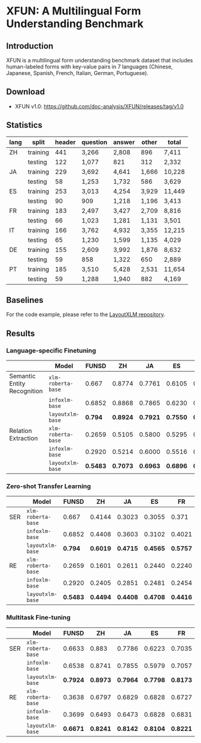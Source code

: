 # XFUN: A Multilingual Form Understanding Benchmark

## Introduction

XFUN is a multilingual form understanding benchmark dataset that includes human-labeled forms with key-value pairs in 7 languages (Chinese, Japanese, Spanish, French, Italian, German, Portuguese).

## Download

- XFUN v1.0: https://github.com/doc-analysis/XFUN/releases/tag/v1.0

## Statistics

| lang | split    | header | question | answer | other | total  |
| ---- | -------- | ------ | -------- | ------ | ----- | ------ |
| ZH   | training | 441    | 3,266    | 2,808  | 896   | 7,411  |
|      | testing  | 122    | 1,077    | 821    | 312   | 2,332  |
| JA   | training | 229    | 3,692    | 4,641  | 1,666 | 10,228 |
|      | testing  | 58     | 1,253    | 1,732  | 586   | 3,629  |
| ES   | training | 253    | 3,013    | 4,254  | 3,929 | 11,449 |
|      | testing  | 90     | 909      | 1,218  | 1,196 | 3,413  |
| FR   | training | 183    | 2,497    | 3,427  | 2,709 | 8,816  |
|      | testing  | 66     | 1,023    | 1,281  | 1,131 | 3,501  |
| IT   | training | 166    | 3,762    | 4,932  | 3,355 | 12,215 |
|      | testing  | 65     | 1,230    | 1,599  | 1,135 | 4,029  |
| DE   | training | 155    | 2,609    | 3,992  | 1,876 | 8,632  |
|      | testing  | 59     | 858      | 1,322  | 650   | 2,889  |
| PT   | training | 185    | 3,510    | 5,428  | 2,531 | 11,654 |
|      | testing  | 59     | 1,288    | 1,940  | 882   | 4,169  |

## Baselines

For the code example, please refer to the [LayoutXLM repository](https://github.com/microsoft/unilm/tree/master/layoutxlm). 

## Results

###  Language-specific Finetuning

|                             | Model              | FUNSD      | ZH         | JA         | ES         | FR         | IT         | DE         | PT         | Avg.       |
| --------------------------- | ------------------ | ---------- | ---------- | ---------- | ---------- | ---------- | ---------- | ---------- | ---------- | ---------- |
| Semantic Entity Recognition | `xlm-roberta-base` | 0.667      | 0.8774     | 0.7761     | 0.6105     | 0.6743     | 0.6687     | 0.6814     | 0.6818     | 0.7047     |
|                             | `infoxlm-base`     | 0.6852     | 0.8868     | 0.7865     | 0.6230     | 0.7015     | 0.6751     | 0.7063     | 0.7008     | 0.7207     |
|                             | `layoutxlm-base`   | **0.794**  | **0.8924** | **0.7921** | **0.7550** | **0.7902** | **0.8082** | **0.8222** | **0.7903** | **0.8056** |
| Relation Extraction         | `xlm-roberta-base` | 0.2659     | 0.5105     | 0.5800     | 0.5295     | 0.4965     | 0.5305     | 0.5041     | 0.3982     | 0.4769     |
|                             | `infoxlm-base`     | 0.2920     | 0.5214     | 0.6000     | 0.5516     | 0.4913     | 0.5281     | 0.5262     | 0.4170     | 0.4910     |
|                             | `layoutxlm-base`   | **0.5483** | **0.7073** | **0.6963** | **0.6896** | **0.6353** | **0.6415** | **0.6551** | **0.5718** | **0.6432** |

### Zero-shot Transfer Learning

|     | Model              | FUNSD      | ZH         | JA         | ES         | FR         | IT         | DE         | PT         | Avg.       |
| --- | ------------------ | ---------- | ---------- | ---------- | ---------- | ---------- | ---------- | ---------- | ---------- | ---------- |
| SER | `xlm-roberta-base` | 0.667      | 0.4144     | 0.3023     | 0.3055     | 0.371      | 0.2767     | 0.3286     | 0.3936     | 0.3824     |
|     | `infoxlm-base`     | 0.6852     | 0.4408     | 0.3603     | 0.3102     | 0.4021     | 0.2880     | 0.3587     | 0.4502     | 0.4119     |
|     | `layoutxlm-base`   | **0.794**  | **0.6019** | **0.4715** | **0.4565** | **0.5757** | **0.4846** | **0.5252** | **0.539**  | **0.5561** |
| RE  | `xlm-roberta-base` | 0.2659     | 0.1601     | 0.2611     | 0.2440     | 0.2240     | 0.2374     | 0.2288     | 0.1996     | 0.2276     |
|     | `infoxlm-base`     | 0.2920     | 0.2405     | 0.2851     | 0.2481     | 0.2454     | 0.2193     | 0.2027     | 0.2049     | 0.2423     |
|     | `layoutxlm-base`   | **0.5483** | **0.4494** | **0.4408** | **0.4708** | **0.4416** | **0.4090** | **0.3820** | **0.3685** | **0.4388** |

### Multitask Fine-tuning

|     | Model              | FUNSD      | ZH         | JA         | ES         | FR         | IT         | DE         | PT         | Avg.       |
| --- | ------------------ | ---------- | ---------- | ---------- | ---------- | ---------- | ---------- | ---------- | ---------- | ---------- |
| SER | `xlm-roberta-base` | 0.6633     | 0.883      | 0.7786     | 0.6223     | 0.7035     | 0.6814     | 0.7146     | 0.6726     | 0.7149     |
|     | `infoxlm-base`     | 0.6538     | 0.8741     | 0.7855     | 0.5979     | 0.7057     | 0.6826     | 0.7055     | 0.6796     | 0.7106     |
|     | `layoutxlm-base`   | **0.7924** | **0.8973** | **0.7964** | **0.7798** | **0.8173** | **0.821**  | **0.8322** | **0.8241** | **0.8201** |
| RE  | `xlm-roberta-base` | 0.3638     | 0.6797     | 0.6829     | 0.6828     | 0.6727     | 0.6937     | 0.6887     | 0.6082     | 0.6341     |
|     | `infoxlm-base`     | 0.3699     | 0.6493     | 0.6473     | 0.6828     | 0.6831     | 0.6690     | 0.6384     | 0.5763     | 0.6145     |
|     | `layoutxlm-base`   | **0.6671** | **0.8241** | **0.8142** | **0.8104** | **0.8221** | **0.8310** | **0.7854** | **0.7044** | **0.7823** |

